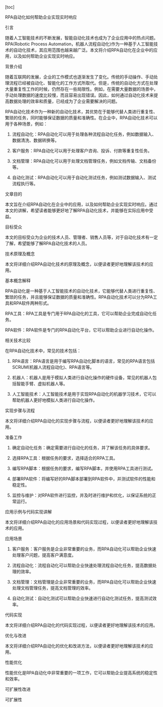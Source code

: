 
[toc]                    
                
                
RPA自动化如何帮助企业实现实时响应

引言

随着人工智能技术的不断发展，智能自动化技术也成为了企业应用中的热点问题。RPA(Robotic Process Automation，机器人流程自动化)作为一种基于人工智能技术的自动化技术，其应用范围也越来越广泛。本文将介绍RPA自动化在企业中的应用，以及如何帮助企业实现实时响应。

背景介绍

随着互联网的发展，企业的工作模式也逐渐发生了变化。传统的手动操作、手动处理流程已经被自动化、智能化的工作方式所取代。但是，传统的自动化方式在处理大量重复性工作的时候，仍然存在一些局限性。例如，在需要大量数据的场景中，手动处理数据的速度比较慢，而且容易出现错误。因此，如何通过自动化技术来提高数据处理的效率和质量，已经成为了企业需要解决的问题。

RPA自动化技术作为一种新的自动化技术，其优势在于能够代替人类进行重复性、繁琐的任务，同时能够保证数据的质量和准确性。在企业中，RPA自动化技术可以用于各种场景，例如：

1. 流程自动化：RPA自动化可以用于处理各种流程自动化任务，例如数据输入、数据清洗、数据转换等。

2. 客户服务：RPA自动化可以用于处理客户咨询、投诉、付款等重复性任务。

3. 文档管理：RPA自动化可以用于处理文档管理任务，例如文档传输、文档备份等。

4. 自动化测试：RPA自动化可以用于自动化测试任务，例如测试数据输入、测试流程执行等。

文章目的

本文旨在介绍RPA自动化在企业中的应用，以及如何帮助企业实现实时响应。通过本文的讲解，希望读者能够更好地了解RPA自动化技术，并能够在实际应用中受益。

目标受众

本文的目标受众为企业的技术人员、管理者、销售人员等，对于自动化技术有一定了解，希望能够了解RPA自动化技术的人员。

技术原理及概念

本文将详细介绍RPA自动化技术的原理及概念，以便读者更好地理解该技术的应用。

基本概念解释

RPA自动化是一种基于人工智能技术的自动化技术，它能够代替人类进行重复性、繁琐的任务，并且能够保证数据的质量和准确性。RPA自动化技术可以分为RPA工具和RPA软件两种形式。

RPA工具：RPA工具是专门用于RPA自动化的工具，它可以帮助企业完成自动化任务。

RPA软件：RPA软件是专门的RPA自动化平台，它可以帮助企业进行自动化操作。

相关技术比较

在RPA自动化技术中，常见的技术包括：

1. RPA语言：RPA语言是用于编写RPA自动化脚本的语言，常见的RPA语言包括SCRUM(机器人流程自动化)、RPA语言等。

2. 机器人：机器人是用于模拟人类进行自动化操作的硬件设备，常见的机器人包括智能手臂、虚拟机器人等。

3. 人工智能技术：人工智能技术是用于实现RPA自动化的机器学习技术，它可以帮助机器人更好地模拟人类进行自动化操作。


实现步骤与流程

本文将详细介绍RPA自动化的实现步骤与流程，以便读者更好地理解该技术的应用。

准备工作

1. 确定自动化任务：确定需要进行自动化的任务，并了解该任务的具体要求。

2. 选择RPA工具：根据任务的要求，选择适合的RPA工具。

3. 编写RPA脚本：根据任务的要求，编写RPA脚本，并使用RPA工具进行测试。

4. 部署RPA软件：将编写好的RPA脚本部署到RPA软件中，并测试软件的性能和稳定性。

5. 监控与维护：对RPA软件进行监控，并及时进行维护和优化，以保证系统的正常运行。

应用示例与代码实现讲解

本文将详细介绍RPA自动化的应用场景和代码实现过程，以便读者更好地理解该技术的应用。

应用场景

1. 客户服务：客户服务是企业非常重要的业务，而RPA自动化可以帮助企业快速处理客户问题，提高客户满意度。

2. 流程自动化：流程自动化可以帮助企业快速处理流程自动化任务，提高数据处理的效率。

3. 文档管理：文档管理是企业非常重要的业务，而RPA自动化可以帮助企业快速处理文档管理任务，提高文档管理的效率。

4. 自动化测试：自动化测试可以帮助企业快速进行自动化测试任务，提高测试效率。

代码实现

本文将详细介绍RPA自动化的代码实现过程，以便读者更好地理解该技术的应用。

优化与改进

本文将详细介绍RPA自动化的优化和改进方法，以便读者更好地理解该技术的应用。

性能优化

性能优化是RPA自动化中非常重要的一项工作，它可以帮助企业提高系统的稳定性和效率。

可扩展性改进

可扩展性

